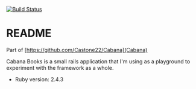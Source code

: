 [![Build Status](https://travis-ci.org/Castone22/cabana-books.svg?branch=master)](https://travis-ci.org/Castone22/cabana-books)

# README

Part of [https://github.com/Castone22/Cabana](Cabana)

Cabana Books is a small rails application that I'm
using as a playground to experiment with the framework
as a whole.

* Ruby version: 2.4.3

